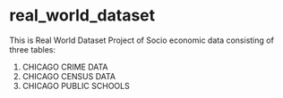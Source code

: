 # real_world_dataset
This is Real World Dataset Project of Socio economic data consisting of three tables:
1. CHICAGO CRIME DATA
2. CHICAGO CENSUS DATA
3. CHICAGO PUBLIC SCHOOLS

